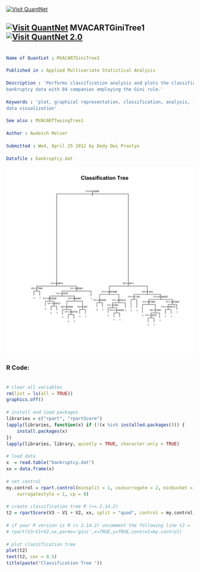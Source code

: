 
[<img src="https://github.com/QuantLet/Styleguide-and-FAQ/blob/master/pictures/banner.png" width="888" alt="Visit QuantNet">](http://quantlet.de/)

## [<img src="https://github.com/QuantLet/Styleguide-and-FAQ/blob/master/pictures/qloqo.png" alt="Visit QuantNet">](http://quantlet.de/) **MVACARTGiniTree1** [<img src="https://github.com/QuantLet/Styleguide-and-FAQ/blob/master/pictures/QN2.png" width="60" alt="Visit QuantNet 2.0">](http://quantlet.de/)

```yaml

Name of QuantLet : MVACARTGiniTree1

Published in : Applied Multivariate Statistical Analysis

Description : 'Performs classification analysis and plots the classification tree for the US
bankruptcy data with 84 companies employing the Gini rule.'

Keywords : 'plot, graphical representation, classification, analysis, financial, decision-tree,
data visualization'

See also : MVACARTTwoingTree1

Author : Awdesch Melzer

Submitted : Wed, April 25 2012 by Dedy Dwi Prastyo

Datafile : bankruptcy.dat

```

![Picture1](MVACARTGiniTree1.png)


### R Code:
```r

# clear all variables
rm(list = ls(all = TRUE))
graphics.off()

# install and load packages
libraries = c("rpart", "rpartScore")
lapply(libraries, function(x) if (!(x %in% installed.packages())) {
    install.packages(x)
})
lapply(libraries, library, quietly = TRUE, character.only = TRUE)

# load data
x  = read.table("bankruptcy.dat")
xx = data.frame(x)

# set control
my.control = rpart.control(minsplit = 1, usesurrogate = 2, minbucket = 1, maxdepth = 30, 
    surrogatestyle = 1, cp = 0)

# create classification tree R (>= 2.14.2)
t2 = rpartScore(V3 ~ V1 + V2, xx, split = "quad", control = my.control)

# if your R version is R (< 2.14.2) uncomment the following line t2 =
# rpart(V3~V1+V2,xx,parms='gini',x=TRUE,y=TRUE,control=my.control)

# plot classification tree
plot(t2)
text(t2, cex = 0.5)
title(paste("Classification Tree ")) 

```
